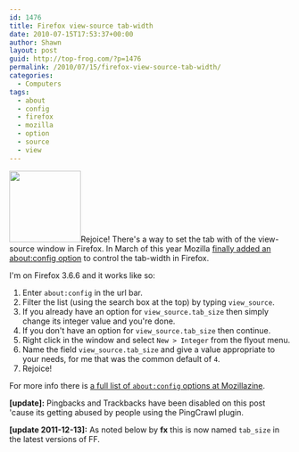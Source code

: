 ```yaml
---
id: 1476
title: Firefox view-source tab-width
date: 2010-07-15T17:53:37+00:00
author: Shawn
layout: post
guid: http://top-frog.com/?p=1476
permalink: /2010/07/15/firefox-view-source-tab-width/
categories:
  - Computers
tags:
  - about
  - config
  - firefox
  - mozilla
  - option
  - source
  - view
---
```

[<img src="https://i0.wp.com/top-frog.com/wp-content/uploads/2010/07/firefox.png?resize=128%2C128" alt="" title="firefox" width="128" height="128" class="alignright size-full wp-image-1478" srcset="https://i0.wp.com/top-frog.com/wp-content/uploads/2010/07/firefox.png?w=128&ssl=1 128w, https://i0.wp.com/top-frog.com/wp-content/uploads/2010/07/firefox.png?resize=75%2C75&ssl=1 75w" sizes="(max-width: 128px) 100vw, 128px" data-recalc-dims="1" />](https://i0.wp.com/top-frog.com/wp-content/uploads/2010/07/firefox.png)Rejoice! There's a way to set the tab with of the view-source window in Firefox. In March of this year Mozilla [finally added an about:config option](https://bugzilla.mozilla.org/show_bug.cgi?id=295506) to control the tab-width in Firefox.

I'm on Firefox 3.6.6 and it works like so:

  1. Enter `about:config` in the url bar.
  2. Filter the list (using the search box at the top) by typing `view_source`.
  3. If you already have an option for `view_source.tab_size` then simply change its integer value and you're done.
  4. If you don't have an option for `view_source.tab_size` then continue.
  5. Right click in the window and select `New > Integer` from the flyout menu.
  6. Name the field `view_source.tab_size` and give a value appropriate to your needs, for me that was the common default of `4`.
  7. Rejoice!

For more info there is [a full list of `about:config` options at Mozillazine](http://kb.mozillazine.org/About:config_entries).

**[update]:** Pingbacks and Trackbacks have been disabled on this post 'cause its getting abused by people using the PingCrawl plugin.
  
**[update 2011-12-13]:** As noted below by **fx** this is now named `tab_size` in the latest versions of FF.